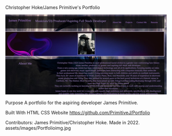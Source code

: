 Christopher Hoke/James Primitive's Portfolio

![Image of Porfolio](assets/images/Portfolioimg.jpg)

Purpose
A portfolio for the aspiring developer James Primitive.

Built With
HTML
CSS
Website
https://github.com/PrimitiveJ/Portfolio

Contributors: 
James Primitive/Christopher Hoke.
Made in 2022. 
assets/images/Portfolioimg.jpg